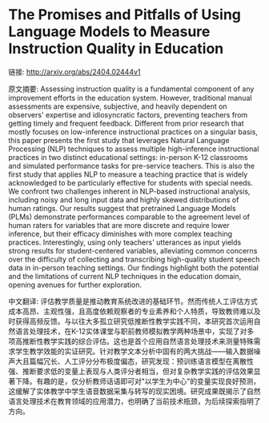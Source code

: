 # The Promises and Pitfalls of Using Language Models to Measure Instruction Quality in Education

链接: http://arxiv.org/abs/2404.02444v1

原文摘要:
Assessing instruction quality is a fundamental component of any improvement
efforts in the education system. However, traditional manual assessments are
expensive, subjective, and heavily dependent on observers' expertise and
idiosyncratic factors, preventing teachers from getting timely and frequent
feedback. Different from prior research that mostly focuses on low-inference
instructional practices on a singular basis, this paper presents the first
study that leverages Natural Language Processing (NLP) techniques to assess
multiple high-inference instructional practices in two distinct educational
settings: in-person K-12 classrooms and simulated performance tasks for
pre-service teachers. This is also the first study that applies NLP to measure
a teaching practice that is widely acknowledged to be particularly effective
for students with special needs. We confront two challenges inherent in
NLP-based instructional analysis, including noisy and long input data and
highly skewed distributions of human ratings. Our results suggest that
pretrained Language Models (PLMs) demonstrate performances comparable to the
agreement level of human raters for variables that are more discrete and
require lower inference, but their efficacy diminishes with more complex
teaching practices. Interestingly, using only teachers' utterances as input
yields strong results for student-centered variables, alleviating common
concerns over the difficulty of collecting and transcribing high-quality
student speech data in in-person teaching settings. Our findings highlight both
the potential and the limitations of current NLP techniques in the education
domain, opening avenues for further exploration.

中文翻译:
评估教学质量是推动教育系统改进的基础环节。然而传统人工评估方式成本高昂、主观性强，且高度依赖观察者的专业素养和个人特质，导致教师难以及时获得高频反馈。与以往大多孤立研究低推断性教学实践不同，本研究首次运用自然语言处理技术，在K-12实体课堂与职前教师模拟教学两种场景中，实现了对多项高推断性教学实践的综合评估。这也是首个应用自然语言处理技术来测量特殊需求学生教学效能的实证研究。针对教学文本分析中固有的两大挑战——输入数据噪声大且篇幅冗长、人工评分分布极度偏态，研究发现：预训练语言模型在离散性强、推断要求低的变量上表现与人类评分者相当，但对复杂教学实践的评估效果显著下降。有趣的是，仅分析教师话语即可对"以学生为中心"的变量实现良好预测，这缓解了实体教学中学生语音数据采集与转写的现实困境。研究成果既揭示了自然语言处理技术在教育领域的应用潜力，也明确了当前技术瓶颈，为后续探索指明了方向。
